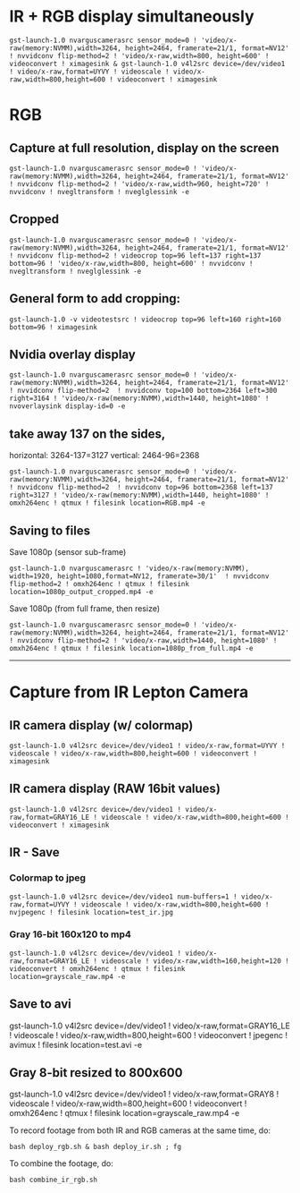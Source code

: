 # IR + RGB display simultaneously
```
gst-launch-1.0 nvarguscamerasrc sensor_mode=0 ! 'video/x-raw(memory:NVMM),width=3264, height=2464, framerate=21/1, format=NV12' ! nvvidconv flip-method=2 ! 'video/x-raw,width=800, height=600' ! videoconvert ! ximagesink & gst-launch-1.0 v4l2src device=/dev/video1 ! video/x-raw,format=UYVY ! videoscale ! video/x-raw,width=800,height=600 ! videoconvert ! ximagesink
```

# RGB

## Capture at full resolution, display on the screen
```shell
gst-launch-1.0 nvarguscamerasrc sensor_mode=0 ! 'video/x-raw(memory:NVMM),width=3264, height=2464, framerate=21/1, format=NV12' ! nvvidconv flip-method=2 ! 'video/x-raw,width=960, height=720' ! nvvidconv ! nvegltransform ! nveglglessink -e
```

## Cropped
```shell
gst-launch-1.0 nvarguscamerasrc sensor_mode=0 ! 'video/x-raw(memory:NVMM),width=3264, height=2464, framerate=21/1, format=NV12' ! nvvidconv flip-method=2 ! videocrop top=96 left=137 right=137 bottom=96 ! 'video/x-raw,width=800, height=600' ! nvvidconv ! nvegltransform ! nveglglessink -e
```

## General form to add cropping:
```
gst-launch-1.0 -v videotestsrc ! videocrop top=96 left=160 right=160 bottom=96 ! ximagesink
```

## Nvidia overlay display
```
gst-launch-1.0 nvarguscamerasrc sensor_mode=0 ! 'video/x-raw(memory:NVMM),width=3264, height=2464, framerate=21/1, format=NV12' ! nvvidconv flip-method=2  ! nvvidconv top=100 bottom=2364 left=300 right=3164 ! 'video/x-raw(memory:NVMM),width=1440, height=1080' ! nvoverlaysink display-id=0 -e
```

## take away 137 on the sides, 

horizontal: 3264-137=3127
vertical: 2464-96=2368
```
gst-launch-1.0 nvarguscamerasrc sensor_mode=0 ! 'video/x-raw(memory:NVMM),width=3264, height=2464, framerate=21/1, format=NV12' ! nvvidconv flip-method=2  ! nvvidconv top=96 bottom=2368 left=137 right=3127 ! 'video/x-raw(memory:NVMM),width=1440, height=1080' ! omxh264enc ! qtmux ! filesink location=RGB.mp4 -e 
```

## Saving to files
Save 1080p (sensor sub-frame)
```shell
gst-launch-1.0 nvarguscamerasrc ! 'video/x-raw(memory:NVMM), width=1920, height=1080,format=NV12, framerate=30/1'  ! nvvidconv flip-method=2 ! omxh264enc ! qtmux ! filesink location=1080p_output_cropped.mp4 -e
```

Save 1080p (from full frame, then resize)
```shell
gst-launch-1.0 nvarguscamerasrc sensor_mode=0 ! 'video/x-raw(memory:NVMM),width=3264, height=2464, framerate=21/1, format=NV12' ! nvvidconv flip-method=2 ! 'video/x-raw,width=1440, height=1080' ! omxh264enc ! qtmux ! filesink location=1080p_from_full.mp4 -e
```

--------------------------------------------------------------------------------------------------------------------------------------------------------

# Capture from IR Lepton Camera

## IR camera display (w/ colormap)
```shell
gst-launch-1.0 v4l2src device=/dev/video1 ! video/x-raw,format=UYVY ! videoscale ! video/x-raw,width=800,height=600 ! videoconvert ! ximagesink
```

## IR camera display (RAW 16bit values)
```shell
gst-launch-1.0 v4l2src device=/dev/video1 ! video/x-raw,format=GRAY16_LE ! videoscale ! video/x-raw,width=800,height=600 ! videoconvert ! ximagesink
```

## IR  - Save 

### Colormap to jpeg
```
gst-launch-1.0 v4l2src device=/dev/video1 num-buffers=1 ! video/x-raw,format=UYVY ! videoscale ! video/x-raw,width=800,height=600 ! nvjpegenc ! filesink location=test_ir.jpg
```

### Gray 16-bit 160x120 to mp4
```shell
gst-launch-1.0 v4l2src device=/dev/video1 ! video/x-raw,format=GRAY16_LE ! videoscale ! video/x-raw,width=160,height=120 ! videoconvert ! omxh264enc ! qtmux ! filesink location=grayscale_raw.mp4 -e
```
## Save to avi
gst-launch-1.0 v4l2src device=/dev/video1 ! video/x-raw,format=GRAY16_LE ! videoscale ! video/x-raw,width=800,height=600 ! videoconvert ! jpegenc ! avimux ! filesink location=test.avi -e

## Gray 8-bit resized to 800x600
gst-launch-1.0 v4l2src device=/dev/video1 ! video/x-raw,format=GRAY8 ! videoscale ! video/x-raw,width=800,height=600 ! videoconvert ! omxh264enc ! qtmux ! filesink location=grayscale_raw.mp4 -e


To record footage from both IR and RGB cameras at the same time, do:
```shell
bash deploy_rgb.sh & bash deploy_ir.sh ; fg
```

To combine the footage, do:
```shell
bash combine_ir_rgb.sh
```

